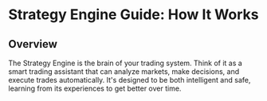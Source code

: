 # Strategy Engine Guide: How It Works

## Overview

The Strategy Engine is the brain of your trading system. Think of it as a smart trading assistant that can analyze markets, make decisions, and execute trades automatically. It's designed to be both intelligent and safe, learning from its experiences to get better over time.
